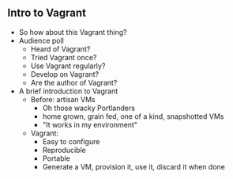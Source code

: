 Intro to Vagrant
----------------

  * So how about this Vagrant thing?
  * Audience poll
    * Heard of Vagrant?
    * Tried Vagrant once?
    * Use Vagrant regularly?
    * Develop on Vagrant?
    * Are the author of Vagrant?
  * A brief introduction to Vagrant
    * Before: artisan VMs
      * Oh those wacky Portlanders
      * home grown, grain fed, one of a kind, snapshotted VMs
      * "It works in my environment"
    * Vagrant:
      * Easy to configure
      * Reproducible
      * Portable
      * Generate a VM, provision it, use it, discard it when done

